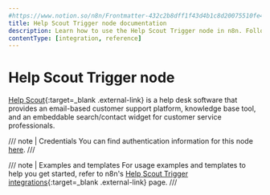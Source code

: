 ```yaml
---
#https://www.notion.so/n8n/Frontmatter-432c2b8dff1f43d4b1c8d20075510fe4
title: Help Scout Trigger node documentation
description: Learn how to use the Help Scout Trigger node in n8n. Follow technical documentation to integrate Help Scout Trigger node into your workflows.
contentType: [integration, reference]
---
```


# Help Scout Trigger node

[Help Scout](https://www.helpscout.com/){:target=_blank .external-link} is a help desk software that provides an email-based customer support platform, knowledge base tool, and an embeddable search/contact widget for customer service professionals.

/// note | Credentials
You can find authentication information for this node [here](/integrations/builtin/credentials/helpscout.md).
///

///  note  | Examples and templates
For usage examples and templates to help you get started, refer to n8n's [Help Scout Trigger integrations](https://n8n.io/integrations/helpscout-trigger/){:target=_blank .external-link} page.
///
